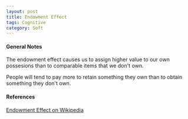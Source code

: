 ```yaml
---
layout: post
title: Endowment Effect
tags: Cognitive
category: Soft 
---
```


#### General Notes ####

The endowment effect causes us to assign higher value to our own possesions than to comparable items that we don't own. 

People will tend to pay more to retain something they own than to obtain something they don't own.

#### References ####

[Endowment Effect on Wikipedia](https://en.wikipedia.org/wiki/Endowment_effect)
